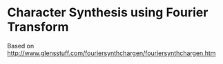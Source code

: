 # Character Synthesis using Fourier Transform

Based on http://www.glensstuff.com/fouriersynthchargen/fouriersynthchargen.htm
